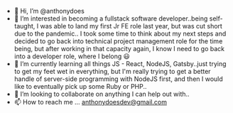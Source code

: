- 👋 Hi, I’m @anthonydoes
- 👀 I’m interested in becoming a fullstack software developer..being self-taught, I was able to land my first Jr FE role last year, but was cut short due to the pandemic.. I took some time to think about my next steps and decided to go back into technical project management role for the time being, but after working in that capacity again, I know I need to go back into a developer role, where I belong 😃
- 🌱 I’m currently learning all things JS - React, NodeJS, Gatsby..just trying to get my feet wet in everything, but I'm really trying to get a better handle of server-side programming with NodeJS first, and then I would like to eventually pick up some Ruby or PHP..
- 💞️ I’m looking to collaborate on anything I can help out with..
- 📫 How to reach me ... anthonydoesdev@gmail.com 

<!---
anthonydoes/anthonydoes is a ✨ special ✨ repository because its `README.md` (this file) appears on your GitHub profile.
You can click the Preview link to take a look at your changes.
--->
